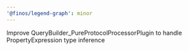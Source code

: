 ```yaml
---
'@finos/legend-graph': minor
---
```


Improve QueryBuilder_PureProtocolProcessorPlugin to handle PropertyExpression type inference
